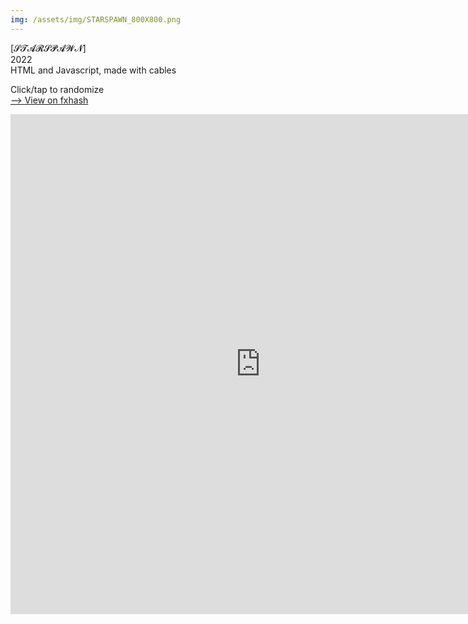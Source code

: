 ```yaml
---
img: /assets/img/STARSPAWN_800X800.png
---
```

[𝓢𝓣𝓐𝓡𝓢𝓟𝓐𝓦𝓝]  
2022  
HTML and Javascript, made with cables  

Click/tap to randomize  
[⟶ View on fxhash](https://www.fxhash.xyz/generative/9706)   

<iframe style="width:800px;height:800px;border:0px;" src="https://cables.gl/view/61ffc9364b67b3530eb85ca5"></iframe>
